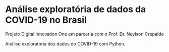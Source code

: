 # Análise exploratória de dados da COVID-19 no Brasil
Projeto Digital Innovation One em parceria com o Prof. Dr. Neylson Crepalde

Análise exploratória dos dados do COVID-19 com Python.
